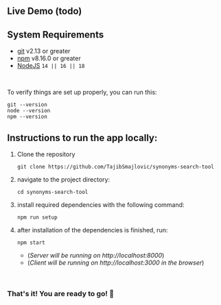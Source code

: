 ## Live Demo (**todo**)

## System Requirements

- [git][git] v2.13 or greater
- [npm][npm] v8.16.0 or greater
- [NodeJS][node] `14 || 16 || 18`

&nbsp;

To verify things are set up properly, you can run this:

```shell
git --version
node --version
npm --version
```

## Instructions to run the app locally:

1. Clone the repository

   ```shell
   git clone https://github.com/TajibSmajlovic/synonyms-search-tool
   ```
2. navigate to the project directory:
   ```shell
   cd synonyms-search-tool
   ```
3. install required dependencies with the following command:
   ```shell
   npm run setup
   ```
4. after installation of the dependencies is finished, run:
   ```shell
   npm start
   ```

   - (_Server will be running on http://localhost:8000_)
   - (_Client will be running on http://localhost:3000 in the browser_)

&nbsp;

### That's it! You are ready to go! 🦾

[npm]: https://www.npmjs.com/
[node]: https://nodejs.org
[git]: https://git-scm.com/
